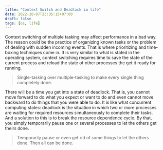 ```yaml
---
title: "Context Switch and Deadlock in life"
date: 2022-10-07T23:35:15+07:00
draft: false
tags: [os, life]
---
```


Context switching of multiple tasking may affect performance in a bad way. The reason could be the practice of organizing known tasks or the problem of dealing with sudden incoming events. That is where prioritizing and time-boxing techniques come in. It is very similar to what is stated in the operating system, context switching requires time to save the state of the current process and reload the state of other processes the get it ready for running.

> Single-tasking over multiple-tasking to make every single thing completely done.
> 

There will be a time you get into a state of deadlock. That is, you cannot move forward to do what you expect or want to do and even cannot move backward to do things that you were able to do. It is like what concurrent computing states: deadlock is the situation in which two or more processes are waiting for required resources simultaneously to complete their tasks. And a solution to this is to break the resource dependence cycle. By that, you simply temporarily pause one or several processes to let the others get theirs done.

> Temporarily pause or even get rid of some things to let the others done. Then all can be done.
>